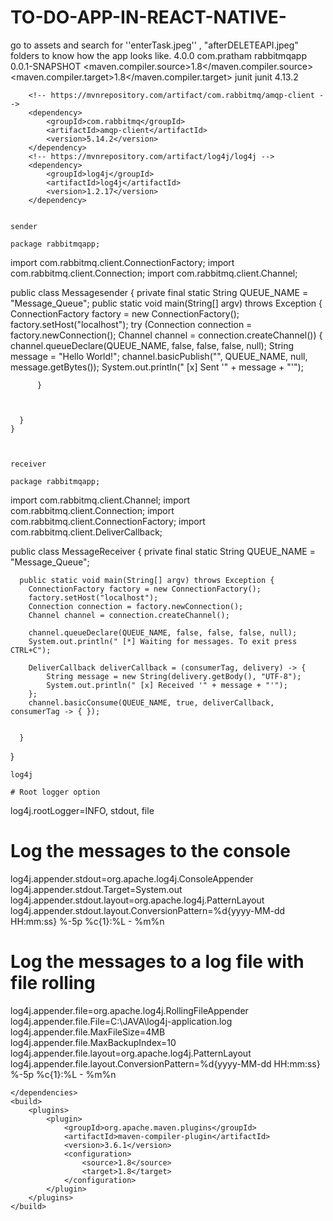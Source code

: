 # TO-DO-APP-IN-REACT-NATIVE-
go to assets and search for ''enterTask.jpeg''  , "afterDELETEAPI.jpeg" folders to know how the app looks like.
<project xmlns="http://maven.apache.org/POM/4.0.0"
	xmlns:xsi="http://www.w3.org/2001/XMLSchema-instance"
	xsi:schemaLocation="http://maven.apache.org/POM/4.0.0 https://maven.apache.org/xsd/maven-4.0.0.xsd">
	<modelVersion>4.0.0</modelVersion>
	<groupId>com.pratham</groupId>
	<artifactId>rabbitmqapp</artifactId>
	<version>0.0.1-SNAPSHOT</version>
	<properties>
		<maven.compiler.source>1.8</maven.compiler.source>
		<maven.compiler.target>1.8</maven.compiler.target>
	</properties>
	<dependencies>
		<dependency>
			<groupId>junit</groupId>
			<artifactId>junit</artifactId>
			<version>4.13.2</version>
		</dependency>

		<!-- https://mvnrepository.com/artifact/com.rabbitmq/amqp-client -->
		<dependency>
			<groupId>com.rabbitmq</groupId>
			<artifactId>amqp-client</artifactId>
			<version>5.14.2</version>
		</dependency>
		<!-- https://mvnrepository.com/artifact/log4j/log4j -->
		<dependency>
			<groupId>log4j</groupId>
			<artifactId>log4j</artifactId>
			<version>1.2.17</version>
		</dependency>

    
    sender
    
    package rabbitmqapp;

import com.rabbitmq.client.ConnectionFactory;
import com.rabbitmq.client.Connection;
import com.rabbitmq.client.Channel;

public class Messagesender {
	  private final static String QUEUE_NAME = "Message_Queue";
	  public static void main(String[] argv) throws Exception {
		  ConnectionFactory factory = new ConnectionFactory();
		  factory.setHost("localhost");
		  try (Connection connection = factory.newConnection();
		       Channel channel = connection.createChannel()) {
			  channel.queueDeclare(QUEUE_NAME, false, false, false, null);
			  String message = "Hello World!";
			  channel.basicPublish("", QUEUE_NAME, null, message.getBytes());
			  System.out.println(" [x] Sent '" + message + "'");

		  }
		 
	      
	      
	  }
	}
    
    
    
    receiver
    
    package rabbitmqapp;
import com.rabbitmq.client.Channel;
import com.rabbitmq.client.Connection;
import com.rabbitmq.client.ConnectionFactory;
import com.rabbitmq.client.DeliverCallback;


public class MessageReceiver {
	 private final static String QUEUE_NAME = "Message_Queue";

	  public static void main(String[] argv) throws Exception {
	    ConnectionFactory factory = new ConnectionFactory();
	    factory.setHost("localhost");
	    Connection connection = factory.newConnection();
	    Channel channel = connection.createChannel();

	    channel.queueDeclare(QUEUE_NAME, false, false, false, null);
	    System.out.println(" [*] Waiting for messages. To exit press CTRL+C");
	    
	    DeliverCallback deliverCallback = (consumerTag, delivery) -> {
	        String message = new String(delivery.getBody(), "UTF-8");
	        System.out.println(" [x] Received '" + message + "'");
	    };
	    channel.basicConsume(QUEUE_NAME, true, deliverCallback, consumerTag -> { });


	  }

}

    
    log4j
    
    # Root logger option
log4j.rootLogger=INFO, stdout, file

# Log the messages to the console
log4j.appender.stdout=org.apache.log4j.ConsoleAppender
log4j.appender.stdout.Target=System.out
log4j.appender.stdout.layout=org.apache.log4j.PatternLayout
log4j.appender.stdout.layout.ConversionPattern=%d{yyyy-MM-dd HH:mm:ss} %-5p %c{1}:%L - %m%n

# Log the messages to a log file with file rolling
log4j.appender.file=org.apache.log4j.RollingFileAppender
log4j.appender.file.File=C:\\JAVA\\log4j-application.log
log4j.appender.file.MaxFileSize=4MB
log4j.appender.file.MaxBackupIndex=10
log4j.appender.file.layout=org.apache.log4j.PatternLayout
log4j.appender.file.layout.ConversionPattern=%d{yyyy-MM-dd HH:mm:ss} %-5p %c{1}:%L - %m%n

 



	</dependencies>
	<build>
		<plugins>
			<plugin>
				<groupId>org.apache.maven.plugins</groupId>
				<artifactId>maven-compiler-plugin</artifactId>
				<version>3.6.1</version>
				<configuration>
					<source>1.8</source>
					<target>1.8</target>
				</configuration>
			</plugin>
		</plugins>
	</build>




</project>


